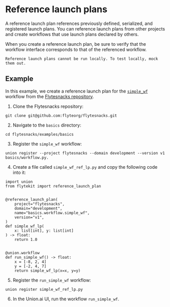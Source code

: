 # Reference launch plans

A reference launch plan references previously defined, serialized, and registered launch plans. You can reference launch plans from other projects and create workflows that use launch plans declared by others.

When you create a reference launch plan, be sure to verify that the workflow interface corresponds to that of the referenced workflow.

```{note}
Reference launch plans cannot be run locally. To test locally, mock them out.
```

## Example

In this example, we create a reference launch plan for the [`simple_wf`](https://github.com/flyteorg/flytesnacks/blob/master/examples/basics/basics/workflow.py#L25) workflow from the [Flytesnacks repository](https://github.com/flyteorg/flytesnacks).

1. Clone the Flytesnacks repository:

```{code-block} shell
git clone git@github.com:flyteorg/flytesnacks.git
```
2. Navigate to the `basics` directory:

```{code-block} shell
cd flytesnacks/examples/basics
```
3. Register the `simple_wf` workflow:

```{code-block} shell
union register --project flytesnacks --domain development --version v1 basics/workflow.py.
```

4. Create a file called `simple_wf_ref_lp.py` and copy the following code into it:

```{code-block} python
import union
from flytekit import reference_launch_plan


@reference_launch_plan(
    project="flytesnacks",
    domain="development",
    name="basics.workflow.simple_wf",
    version="v1",
)
def simple_wf_lp(
    x: list[int], y: list[int]
) -> float:
    return 1.0


@union.workflow
def run_simple_wf() -> float:
    x = [-8, 2, 4]
    y = [-2, 4, 7]
    return simple_wf_lp(x=x, y=y)
```

5. Register the `run_simple_wf` workflow:

```{code-block} shell
union register simple_wf_ref_lp.py
```
6. In the Union.ai UI, run the workflow `run_simple_wf`.

